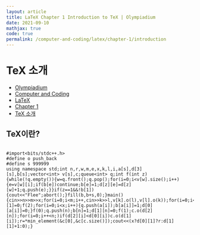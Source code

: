 ```yaml
---
layout: article
title: LaTeX Chapter 1 Introduction to TeX | Olympiadium
date: 2021-09-10
mathjax: true
code: true
permalink: /computer-and-coding/latex/chapter-1/introduction
---
```

# TeX 소개
<ul class="breadcrumb">
	<li><a href="{{ site.baseurl }}/">Olympiadium</a></li> 
	<li><a href="{{ site.baseurl }}/computer-and-coding/">Computer and Coding</a></li> 
	<li><a href="{{ site.baseurl }}/computer-and-coding/latex/">LaTeX</a></li>
	<li><a href="{{ site.baseurl }}/computer-and-coding/latex/chapter-1/">Chapter 1</a></li>
	<li><a href="{{ site.baseurl }}/computer-and-coding/latex/chapter-1/introduction/">TeX 소개</a></li>
</ul>

## TeX이란?
<!--<blueboard><pre style="white-space: pre-wrap;"><code class="language-latex">
	\NeedsTeXFormat{LaTeX2e}
	\ProvidesClass{gshstest}[GSHS Test Class]
	\LoadClass[11pt]{article}
	
	\usepackage[b4paper,left=50pt,right=50pt,top=65pt,bottom=80pt,headsep=10pt]	{geometry}
	\usepackage{setspace}
	\usepackage{graphicx}
	
	\begin{document}
		\begin{minipage}[<i>options</i>]{<b>width</b>}
			\begin{center}
				centered...
			\end{center}
			contents here...
		\end{minipage}
		
		\begin{tikzpicture}
			\draw[help, help lines, curve, ->, pos=mid, go=value] (0,0) grid (3,2);
			\draw (-1,0) parabola[parabola height=2cm] +(3,0);
		\end{tikzpicture}
	\end{document}
</code></pre>
</blueboard>-->
<pre style="white-space: pre-wrap;"><code class="language-cpp">
#import&lt;bits/stdc++.h&gt;  
#define o push_back  
#define s 999999  
using namespace std;int n,r,w,m,e,x,k,l,i,a[s],d[3][s],b[s];vector&lt;int&gt; v[s],c;queue&lt;int&gt; q;int f(int z){while(!q.empty()){w=q.front();q.pop();for(i=0;i&lt;v[w].size();i++){e=v[w][i];if(b[e])continue;b[e]=1;d[z][e]=d[z][w]+1;q.push(e);}}if(z==1&&!b[1]){cout&lt;&lt;"Flee";abort();}fill(b,b+s,0);}main(){cin&gt;&gt;n&gt;&gt;m&gt;&gt;x;for(i=0;i&lt;m;i++,cin&gt;&gt;k&gt;&gt;l,v[k].o(l),v[l].o(k));for(i=0;i&lt;x;)cin&gt;&gt;a[i++];q.push(1);b[1]=1;d[2][1]=0;f(2);for(i=0;i&lt;x;i++){q.push(a[i]);b[a[i]]=1;d[0][a[i]]=0;}f(0);q.push(n);b[n]=1;d[1][n]=0;f(1);c.o(d[2][n]);for(i=0;i++&lt;n;)if(d[2][i]&lt;d[0][i])c.o(d[1][i]);r=*min_element(&c[0],&c[c.size()]);cout&lt;&lt;(x?d[0][1]?r:d[1][1]+1:0);}
</code></pre>
<pre data-src="/code/TeX/chapter-1/test.tex" data-range="10,16"></pre>
